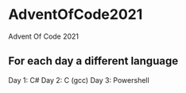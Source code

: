 # AdventOfCode2021
Advent Of Code 2021

## For each day a different language
Day 1: C#
Day 2: C (gcc)
Day 3: Powershell